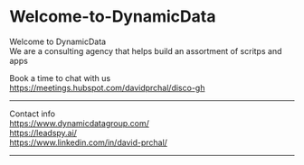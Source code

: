 # Welcome-to-DynamicData <Br>
Welcome to DynamicData <Br>
We are a consulting agency that helps build an assortment of scritps and apps  <Br>



Book a time to chat with us <Br>
https://meetings.hubspot.com/davidprchal/disco-gh <Br>


-------------
Contact info <Br>
https://www.dynamicdatagroup.com/ <Br>
https://leadspy.ai/ <Br>
https://www.linkedin.com/in/david-prchal/<Br>


-------------

